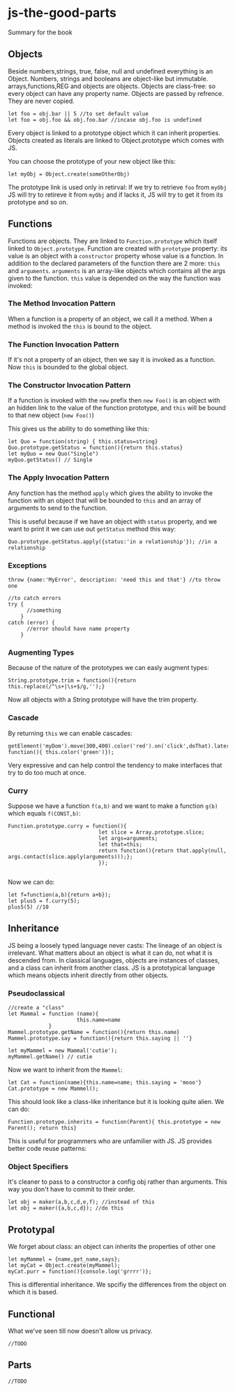# js-the-good-parts
Summary for the book

## Objects
Beside numbers,strings, true, false, null and undefined everything is an Object.
Numbers, strings and booleans are object-like but immutable.
arrays,functions,REG and objects are objects.
Objects are class-free: so every object can have any property name. 
Objects are passed by refrence. They are never copied.

```node
let foo = obj.bar || 5 //to set default value
let foo = obj.foo && obj.foo.bar //incase obj.foo is undefined
```
Every object is linked to a prototype object which it can inherit properties.
Objects created as literals are linked to Object.prototype which comes with JS.
 
You can choose the prototype of your new object like this:
```node
let myObj = Object.create(someOtherObj)
```
The prototype link is used only in retirval: If we try to retrieve `foo` from `myObj`  JS will try to retireve it from `myObj` and if lacks it, JS will try to get it from its prototype and so on.

## Functions
Functions are objects. They are linked to `Function.prototype` which itself linked to `Object.prototype`.
Function are created with `prototype` property: its value is an object with a `constructor` property whose value is a function.
In addition to the declared parameters of the function there are 2 more: `this` and `arguments`.
`arguments` is an array-like objects which contains all the args given to the function.
`this` value is depended on the way the function was invoked:
### The Method Invocation Pattern
When a function is a property of an object, we call it a method. When a method is invoked the `this` is bound to the object.
### The Function Invocation Pattern
If it's not a property of an object, then we say it is invoked as a function. Now `this` is bounded to the global object.
### The Constructor Invocation Pattern
If a function is invoked with the `new` prefix then `new Foo()` is an object with an hidden link to the value of the function prototype, and `this` will be bound to that new object (`new Foo()`)

This gives us the ability to do something like this:
```node
let Quo = function(string) { this.status=string}
Quo.prototype.getStatus = function(){return this.status}
let myQuo = new Quo("Single")
myQuo.getStatus() // Single
```
### The Apply Invocation Pattern
Any function has the method `apply` which gives the ability to invoke the function with an object that will be bounded to `this` and an array of arguments to send to the function.

This is useful because if we have an object with `status` property, and we want to print it we can use out `getStatus` method this way:
```node
Quo.prototype.getStatus.apply({status:'in a relationship'}); //in a relationship
```
### Exceptions
```node
throw {name:'MyError', description: 'need this and that'} //to throw one

//to catch errors
try { 
      //something
    }
catch (error) {
      //error should have name property 
    }
```

### Augmenting Types
Because of the nature of the prototypes we can easly augment types:

```node 
String.prototype.trim = function(){return this.replace(/^\s+|\s+$/g,'');}
```
Now all objects with a String prototype will have the trim property.
### Cascade
By returning `this` we can enable cascades:
```node
getElement('myDom').move(300,400).color('red').on('click',doThat).later(2000, function(){ this.color('green')});
```
Very expressive and can help control the tendency to make interfaces that try to do too much at once.
### Curry
Suppose we have a function `f(a,b)` and we want to make a function `g(b)` which equals `f(CONST,b)`:
```node
Function.prototype.curry = function(){
                             let slice = Array.prototype.slice;
                             let args=arguments;
                             let that=this;
                             return function(){return that.apply(null, args.contact(slice.apply(arguments)));};
                             });
                           
```
Now we can do:
```node
let f=function(a,b){return a+b});
let plus5 = f.curry(5);
plus5(5) //10
```

## Inheritance
JS being a loosely typed language never casts: The lineage of an object is irrelevant. What matters about an object is what it can do, not what it is descended from.
In classical languages, objects are instances of classes, and a class can inherit from another class. JS is a prototypical language which means objects inherit directly from other objects.
### Pseudoclassical
```node
//create a "class"
let Mammal = function (name){
                      this.name=name
             }
Mammel.prototype.getName = function(){return this.name}
Mammel.prototype.say = function(){return this.saying || ''}
```

```node
let myMammel = new Mammal('cutie');
myMammel.getName() // cutie
```

Now we want to inherit from the `Mammel`:

```node
let Cat = function(name){this.name=name; this.saying = 'mooo'}
Cat.prototype = new Mammel();
``` 
This should look like a class-like inheritance but it is looking quite alien.
We can do:
```node
Function.prototype.inherits = function(Parent){ this.prototype = new Parent(); return this}
```

This is useful for programmers who are unfamilier with JS. JS provides better code reuse patterns:
### Object Specifiers
It's cleaner to pass to a constructor a config obj rather than arguments. This way you don't have to commit to their order.
```node
let obj = maker(a,b,c,d,e,f); //instead of this
let obj = maker({a,b,c,d}); //do this
```
## Prototypal
We forget about class: an object can inherits the properties of other one
```node
let myMammel = {name,get_name,says};
let myCat = Object.create(myMammel);
myCat.purr = function(){console.log('grrrr')};
```
This is differential inheritance. We spcifiy the differences from the object on which it is based.
## Functional
What we've seen till now doesn't allow us privacy.
```node
//TODO
```
## Parts
```node
//TODO
```
